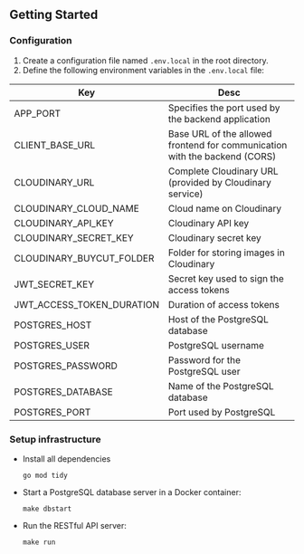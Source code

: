 ## Getting Started

### Configuration

1. Create a configuration file named `.env.local` in the root directory.
2. Define the following environment variables in the `.env.local` file:

| Key                       | Desc                                                                       |
| ------------------------- | -------------------------------------------------------------------------- |
| APP_PORT                  | Specifies the port used by the backend application                         |
| CLIENT_BASE_URL           | Base URL of the allowed frontend for communication with the backend (CORS) |
| CLOUDINARY_URL            | Complete Cloudinary URL (provided by Cloudinary service)                   |
| CLOUDINARY_CLOUD_NAME     | Cloud name on Cloudinary                                                   |
| CLOUDINARY_API_KEY        | Cloudinary API key                                                         |
| CLOUDINARY_SECRET_KEY     | Cloudinary secret key                                                      |
| CLOUDINARY_BUYCUT_FOLDER  | Folder for storing images in Cloudinary                                    |
| JWT_SECRET_KEY            | Secret key used to sign the access tokens                                  |
| JWT_ACCESS_TOKEN_DURATION | Duration of access tokens                                                  |
| POSTGRES_HOST             | Host of the PostgreSQL database                                            |
| POSTGRES_USER             | PostgreSQL username                                                        |
| POSTGRES_PASSWORD         | Password for the PostgreSQL user                                           |
| POSTGRES_DATABASE         | Name of the PostgreSQL database                                            |
| POSTGRES_PORT             | Port used by PostgreSQL                                                    |

### Setup infrastructure

- Install all dependencies

  ```
  go mod tidy
  ```

- Start a PostgreSQL database server in a Docker container:

  ```
  make dbstart
  ```

- Run the RESTful API server:

  ```
  make run
  ```
